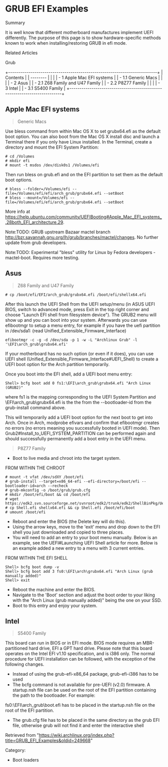 GRUB EFI Examples
=================

Summary

It is well know that different motherboard manufactures implement UEFI
differently. The purpose of this page is to show hardware-specific
methods known to work when installing/restoring GRUB in efi mode.

Related Articles

Grub

+--------------------------------------------------------------------------+
| Contents                                                                 |
| --------                                                                 |
|                                                                          |
| -   1 Apple Mac EFI systems                                              |
|     -   1.1 Generic Macs                                                 |
|                                                                          |
| -   2 Asus                                                               |
|     -   2.1 Z68 Family and U47 Family                                    |
|     -   2.2 P8Z77 Family                                                 |
|                                                                          |
| -   3 Intel                                                              |
|     -   3.1 S5400 Family                                                 |
+--------------------------------------------------------------------------+

Apple Mac EFI systems
---------------------

> Generic Macs

Use bless command from within Mac OS X to set grubx64.efi as the default
boot option. You can also boot from the Mac OS X install disc and launch
a Terminal there if you only have Linux installed. In the Terminal,
create a directory and mount the EFI System Partition:

    # cd /Volumes
    # mkdir efi
    # mount -t msdos /dev/disk0s1 /Volumes/efi

Then run bless on grub.efi and on the EFI partition to set them as the
default boot options.

    # bless --folder=/Volumes/efi --file=/Volumes/efi/efi/arch_grub/grubx64.efi --setBoot
    # bless --mount=/Volumes/efi --file=/Volumes/efi/efi/arch_grub/grubx64.efi --setBoot

More info at
https://help.ubuntu.com/community/UEFIBooting#Apple_Mac_EFI_systems_.28both_EFI_architecture.29.

Note:TODO: GRUB upstream Bazaar mactel branch
http://bzr.savannah.gnu.org/lh/grub/branches/mactel/changes. No further
update from grub developers.

Note:TODO: Experimental "bless" utility for Linux by Fedora developers -
mactel-boot. Requires more testing.

Asus
----

> Z68 Family and U47 Family

    # cp /boot/efi/EFI/arch_grub/grubx64.efi /boot/efi/shellx64.efi

After this launch the UEFI Shell from the UEFI setup/menu (in ASUS UEFI
BIOS, switch to advanced mode, press Exit in the top right corner and
choose "Launch EFI shell from filesystem device"). The GRUB2 menu will
show up and you can boot into your system. Afterwards you can use
efibootmgr to setup a menu entry, for example if you have the uefi
partition in /dev/sda1: (read Unified_Extensible_Firmware_Interface)

    efibootmgr -c -g -d /dev/sda -p 1 -w -L "Archlinux Grub" -l '\EFI\arch_grub\grubx64.efi'

If your motherboard has no such option (or even if it does), you can use
UEFI shell (Unified_Extensible_Firmware_Interface#UEFI_Shell) to create
a UEFI boot option for the Arch partition temporarily.

Once you boot into the EFI shell, add a UEFI boot menu entry:

    Shell> bcfg boot add 0 fs1:\EFI\arch_grub\grubx64.efi "Arch Linux (GRUB2)"

where fs1 is the mapping corresponding to the UEFI System Partition and
\EFI\arch_grub\grubx64.efi is the the from the --bootloader-id from the
grub-install command above.

This will temporarily add a UEFI boot option for the next boot to get
into Arch. Once in Arch, modprobe efivars and confirm that efibootmgr
creates no errors (no errors meaning you successfully booted in UEFI
mode). Then Grub2#Install_to_UEFI_SYSTEM_PARTITION can be performed
again and should successfully permanently add a boot entry in the UEFI
menu.

> P8Z77 Family

-   Boot to live media and chroot into the target system.

FROM WITHIN THE CHROOT

    # mount -t vfat /dev/sdXY /boot/efi
    # grub-install --target=x86_64-efi --efi-directory=/boot/efi --bootloader-id=arch --recheck
    # grub-mkconfig -o /boot/grub/grub.cfg
    # mkdir /boot/efi/boot && cd /boot/efi
    # wget https://edk2.svn.sourceforge.net/svnroot/edk2/trunk/edk2/ShellBinPkg/UefiShell/X64/Shell.efi
    # cp Shell.efi shellx64.efi && cp Shell.efi /boot/efi/boot
    # umount /boot/efi

-   Reboot and enter the BIOS (the Delete key will do this).
-   Using the arrow keys, move to the 'exit' menu and drop down to the
    EFI shell you just downloaded and copied to three places.
-   You will need to add an entry to your boot menu manually. Below is
    an example, see the UEFI#Launching UEFI Shell article for more.
    Below is an example added a new entry to a menu with 3 current
    entries.

FROM WITHIN THE EFI SHELL

    Shell> bcfg boot dump -v
    Shell> bcfg boot add 3 fs0:\EFI\arch\grubx64.efi "Arch Linux (grub manually added)"
    Shell> exit

-   Reboot the machine and enter the BIOS.
-   Navigate to the 'Boot' section and adjust the boot order to your
    liking with the "Arch Linux (grub manually added)" being the one on
    your SSD.
-   Boot to this entry and enjoy your system.

Intel
-----

> S5400 Family

This board can run in BIOS or in EFI mode. BIOS mode requires an
MBR-partitioned hard drive, EFI a GPT hard drive. Please note that this
board operates on the Intel EFI v1.10 specification, and is i386 only.
The normal procedure for UEFI installation can be followed, with the
exception of the following changes.

-   Instead of using the grub-efi-x86_64 package, grub-efi-i386 has to
    be used
-   The bcfg command is not available for pre-UEFI (v2.0) firmware. A
    startup.nsh file can be used on the root of the EFI partition
    containing the path to the bootloader. For example:

fs0:\EFI\arch_grub\boot.efi has to be placed in the startup.nsh file on
the root of the EFI partition.

-   The grub.cfg file has to be placed in the same directory as the grub
    EFI file, otherwise grub will not find it and enter the interactive
    shell

Retrieved from
"https://wiki.archlinux.org/index.php?title=GRUB_EFI_Examples&oldid=249668"

Category:

-   Boot loaders
